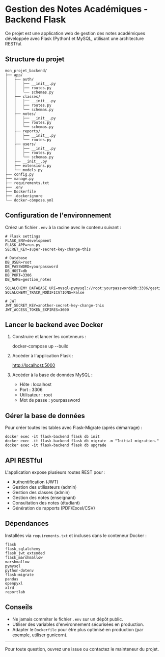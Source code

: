 # Gestion des Notes Académiques - Backend Flask

Ce projet est une application web de gestion des notes académiques développée avec Flask (Python) et MySQL, utilisant une architecture RESTful.

## Structure du projet

```
mon_projet_backend/
├── app/
│   ├── auth/
│   │   ├── __init__.py
│   │   ├── routes.py
│   │   └── schemas.py
│   ├── classes/
│   │   ├── __init__.py
│   │   ├── routes.py
│   │   └── schemas.py
│   ├── notes/
│   │   ├── __init__.py
│   │   ├── routes.py
│   │   └── schemas.py
│   ├── reports/
│   │   ├── __init__.py
│   │   └── routes.py
│   ├── users/
│   │   ├── __init__.py
│   │   ├── routes.py
│   │   └── schemas.py
│   ├── __init__.py
│   ├── extensions.py
│   └── models.py
├── config.py
├── manage.py
├── requirements.txt
├── .env
├── Dockerfile
├── .dockerignore
└── docker-compose.yml
```

## Configuration de l'environnement

Créez un fichier `.env` à la racine avec le contenu suivant :

```
# Flask settings
FLASK_ENV=development
FLASK_APP=run.py
SECRET_KEY=super-secret-key-change-this

# Database
DB_USER=root
DB_PASSWORD=yourpassword
DB_HOST=db
DB_PORT=3306
DB_NAME=gestion_notes

SQLALCHEMY_DATABASE_URI=mysql+pymysql://root:yourpassword@db:3306/gestion_notes
SQLALCHEMY_TRACK_MODIFICATIONS=False

# JWT
JWT_SECRET_KEY=another-secret-key-change-this
JWT_ACCESS_TOKEN_EXPIRES=3600
```

## Lancer le backend avec Docker

1. Construire et lancer les conteneurs :

   docker-compose up --build

2. Accéder à l'application Flask :

   [http://localhost:5000](http://localhost:5000)

3. Accéder à la base de données MySQL :

   * Hôte : localhost
   * Port : 3306
   * Utilisateur : root
   * Mot de passe : yourpassword

## Gérer la base de données

Pour créer toutes les tables avec Flask-Migrate (après démarrage) :

```
docker exec -it flask-backend flask db init
docker exec -it flask-backend flask db migrate -m "Initial migration."
docker exec -it flask-backend flask db upgrade
```

## API RESTful

L'application expose plusieurs routes REST pour :

* Authentification (JWT)
* Gestion des utilisateurs (admin)
* Gestion des classes (admin)
* Gestion des notes (enseignant)
* Consultation des notes (étudiant)
* Génération de rapports (PDF/Excel/CSV)

## Dépendances

Installées via `requirements.txt` et incluses dans le conteneur Docker :

```
flask
flask_sqlalchemy
flask_jwt_extended
flask_marshmallow
marshmallow
pymysql
python-dotenv
flask-migrate
pandas
openpyxl
xlrd
reportlab
```

## Conseils

* Ne jamais commiter le fichier `.env` sur un dépôt public.
* Utiliser des variables d'environnement sécurisées en production.
* Adapter le `Dockerfile` pour être plus optimisé en production (par exemple, utiliser gunicorn).

---

Pour toute question, ouvrez une issue ou contactez le mainteneur du projet.
